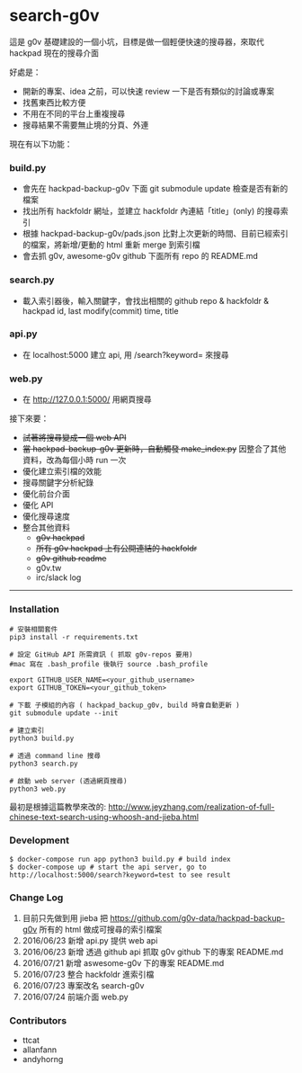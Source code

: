# search-g0v

這是 g0v 基礎建設的一個小坑，目標是做一個輕便快速的搜尋器，來取代 hackpad 現在的搜尋介面

好處是：

- 開新的專案、idea 之前，可以快速 review 一下是否有類似的討論或專案
- 找舊東西比較方便
- 不用在不同的平台上重複搜尋
- 搜尋結果不需要無止境的分頁、外連

現在有以下功能：

### build.py
- 會先在 hackpad-backup-g0v 下面 git submodule update 檢查是否有新的檔案
- 找出所有 hackfoldr 網址，並建立 hackfoldr 內連結「title」(only) 的搜尋索引
- 根據 hackpad-backup-g0v/pads.json 比對上次更新的時間、目前已經索引的檔案，將新增/更動的 html 重新 merge 到索引檔
- 會去抓 g0v, awesome-g0v github 下面所有 repo 的 README.md

### search.py
- 載入索引器後，輸入關鍵字，會找出相關的 github repo & hackfoldr & hackpad id, last modify(commit) time, title

### api.py
- 在 localhost:5000 建立 api, 用 /search?keyword= 來搜尋

### web.py
- 在 http://127.0.0.1:5000/ 用網頁搜尋


接下來要：

- ~~試著將搜尋變成一個 web API~~
- ~~當 hackpad-backup-g0v 更新時，自動觸發 make_index.py~~ 因整合了其他資料，改為每個小時 run 一次
- 優化建立索引檔的效能
- 搜尋關鍵字分析紀錄
- 優化前台介面
- 優化 API
- 優化搜尋速度
- 整合其他資料
  - ~~g0v hackpad~~
  - ~~所有 g0v hackpad 上有公開連結的 hackfoldr~~
  - ~~g0v github readme~~
  - g0v.tw
  - irc/slack log

----

### Installation

    # 安裝相關套件
    pip3 install -r requirements.txt

    # 設定 GitHub API 所需資訊 ( 抓取 g0v-repos 要用)
    #mac 寫在 .bash_profile 後執行 source .bash_profile

    export GITHUB_USER_NAME=<your_github_username>
    export GITHUB_TOKEN=<your_github_token>

    # 下載 子模組的內容 ( hackpad_backup_g0v, build 時會自動更新 )
    git submodule update --init

    # 建立索引
    python3 build.py

    # 透過 command line 搜尋
    python3 search.py

    # 啟動 web server (透過網頁搜尋)
    python3 web.py

最初是根據這篇教學來改的: http://www.jeyzhang.com/realization-of-full-chinese-text-search-using-whoosh-and-jieba.html

### Development

    $ docker-compose run app python3 build.py # build index
    $ docker-compose up # start the api server, go to http://localhost:5000/search?keyword=test to see result


### Change Log

1. 目前只先做到用 jieba 把 https://github.com/g0v-data/hackpad-backup-g0v 所有的 html 做成可搜尋的索引檔案
2. 2016/06/23 新增 api.py 提供 web api
3. 2016/06/23 新增 透過 github api 抓取 g0v github 下的專案 README.md
4. 2016/07/21 新增 aswesome-g0v 下的專案 README.md
5. 2016/07/23 整合 hackfoldr 進索引檔
6. 2016/07/23 專案改名 search-g0v
7. 2016/07/24 前端介面 web.py

### Contributors

- ttcat
- allanfann
- andyhorng
